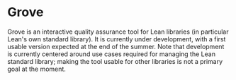 # Grove

Grove is an interactive quality assurance tool for Lean libraries (in particular Lean's own standard library).
It is currently under development, with a first usable version expected at the end of the summer. Note that
development is currently centered around use cases required for managing the Lean standard library; making
the tool usable for other libraries is not a primary goal at the moment.
